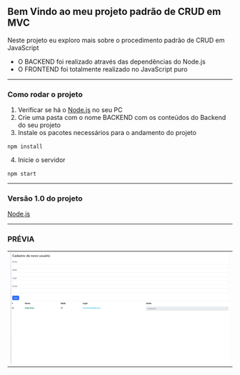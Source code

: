 ## Bem Vindo ao meu projeto padrão de CRUD em MVC

Neste projeto eu exploro mais sobre o procedimento padrão de CRUD em JavaScript

- O BACKEND foi realizado através das dependências do Node.js
- O FRONTEND foi totalmente realizado no JavaScript puro

---

### Como rodar o projeto

1. Verificar se há o [Node.js](https://nodejs.org/en) no seu PC
2. Crie uma pasta com o nome BACKEND com os conteúdos do Backend do seu projeto
3. Instale os pacotes necessários para o andamento do projeto
```
npm install
```
4. Inicie o servidor
```
npm start
```

---

### Versão 1.0 do projeto

[Node.js](https://nodejs.org/en)

---

### PRÉVIA

<table width="100%">
<tr width="100%">
<td>
<img src="/SAMPLE.png">
</td>
</tr>
</table>